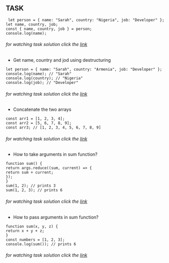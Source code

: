 ## TASK

```
 let person = { name: "Sarah", country: "Nigeria", job: "Developer" };
let name, country, job;
const { name, country, job } = person;
console.log(name);
```

###### for watching task solution click the [link](https://github.com/Gayane25/Lesson10-Objects/blob/master/1Task.js)

- Get name, country and jod using destructuring

```
let person = { name: "Sarah", country: "Armenia", job: "Developer" };
console.log(name); // "Sarah"
console.log(country); // "Nigeria"
console.log(job); // "Developer"
```

###### for watching task solution click the [link](https://github.com/Gayane25/Lesson10-Objects/blob/master/getNameCountryJob.js)

- Concatenate the two arrays

```
const arr1 = [1, 2, 3, 4];
const arr2 = [5, 6, 7, 8, 9];
const arr3; // [1, 2, 3, 4, 5, 6, 7, 8, 9]
```

###### for watching task solution click the [link](https://github.com/Gayane25/Lesson10-Objects/blob/master/ConcatArr.js)

- How to take arguments in sum function?

```
function sum() {
return args.reduce((sum, current) => {
return sum + current;
});
}
sum(1, 2); // prints 3
sum(1, 2, 3); // prints 6
```

###### for watching task solution click the [link](https://github.com/Gayane25/Lesson10-Objects/blob/master/takeArguments.js)

- How to pass arguments in sum function?

```
function sum(x, y, z) {
return x + y + z;
}
const numbers = [1, 2, 3];
console.log(sum()); // prints 6
```

###### for watching task solution click the [link](https://github.com/Gayane25/Lesson10-Objects/blob/master/passArguments.js)
